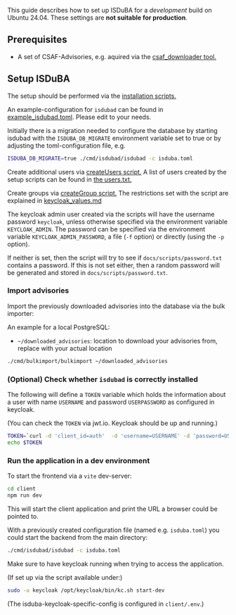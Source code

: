 <!--
 This file is Free Software under the Apache-2.0 License
 without warranty, see README.md and LICENSES/Apache-2.0.txt for details.

 SPDX-License-Identifier: Apache-2.0

 SPDX-FileCopyrightText: 2024 German Federal Office for Information Security (BSI) <https://www.bsi.bund.de>
 Software-Engineering: 2024 Intevation GmbH <https://intevation.de>
-->

This guide describes how to set up ISDuBA
for a *development* build on Ubuntu 24.04.
These settings are **not suitable for production**.


## Prerequisites

 - A set of CSAF-Advisories, e.g. aquired via the [csaf_downloader tool.](https://github.com/csaf-poc/csaf_distribution)


## Setup ISDuBA
The setup should be performed via the [installation scripts.](./scripts/README.md)

An example-configuration for `isdubad` can be found in [example_isdubad.toml](./example_isdubad.toml). Please edit to your needs.

Initially there is a migration needed to configure the database
by starting isdubad with the `ISDUBA_DB_MIGRATE` environment variable
set to true or by adjusting the toml-configuration file, e.g.

```sh
ISDUBA_DB_MIGRATE=true ./cmd/isdubad/isdubad -c isduba.toml
```

Create additional users via [createUsers script.](./scripts/keycloak/createUsers.sh) A list of users created by the setup scripts can be found in [the users.txt.](./developer/users.txt)

Create groups via [createGroup script.](./scripts/keycloak/createGroup.sh)
The restrictions set with the script are explained in [keycloak_values.md](./keycloak_values.md)

The keycloak admin user created via the scripts will
have the username password `keycloak`,
unless otherwise specified via the environment variable `KEYCLOAK_ADMIN`.
The password can be specified via the environment variable 
`KEYCLOAK_ADMIN_PASSWORD`, a file (`-f` option)
or directly (using the `-p` option).

If neither is set, then the script will try to see if
`docs/scripts/password.txt` contains a password.
If this is not set either, then a random password will be generated
and stored in `docs/scripts/password.txt`.


### Import advisories
Import the previously downloaded advisories into the database via the bulk importer:

An example for a local PostgreSQL:
- `~/downloaded_advisories`: location to download your advisories from, replace with your actual location

```sh
./cmd/bulkimport/bulkimport ~/downloaded_advisories
```

### (Optional) Check whether `isdubad` is correctly installed
The following will define a `TOKEN` variable which holds the information
about a user with name `USERNAME` and password `USERPASSWORD`
as configured in keycloak.

(You can check the `TOKEN` via jwt.io. Keycloak should be up and running.)

```sh
TOKEN=`curl -d 'client_id=auth'  -d 'username=USERNAME' -d 'password=USERPASSWORD' -d 'grant_type=password' 'http://127.0.0.1:8080/realms/isduba/protocol/openid-connect/token' | jq -r .access_token`
echo $TOKEN
```


### Run the application in a dev environment

To start the frontend via a `vite` dev-server:

```bash
cd client
npm run dev
```

This will start the client application and
print the URL a browser could be pointed to.

With a previously created configuration file (named e.g. `isduba.toml`) you could start the backend from the main directory:

```bash
./cmd/isdubad/isdubad -c isduba.toml
```

Make sure to have keycloak running when trying to access the application.

(If set up via the script available under:)
```bash
sudo -u keycloak /opt/keycloak/bin/kc.sh start-dev
```

(The isduba-keycloak-specific-config is configured in `client/.env`.)
